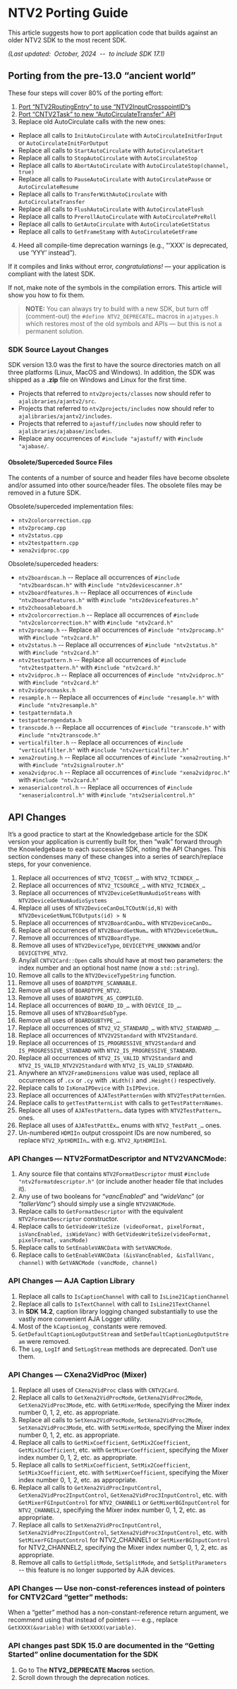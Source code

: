 # NTV2 Porting Guide

This article suggests how to port application code that builds against an older NTV2 SDK to the most recent SDK.

_(Last updated:  October, 2024  --  to include SDK 17.1)_

## Porting from the pre-13.0 “ancient world”

These four steps will cover 80% of the porting effort:
  1. [Port “NTV2RoutingEntry” to use “NTV2InputCrosspointID”s](ntv2-porting-guide-ntv2routingentry.md)
  2. [Port “CNTV2Task” to new “AutoCirculateTransfer” API](ntv2-porting-guide-ntv2task.md)
  3. Replace old AutoCirculate calls with the new ones:
  - Replace all calls to `InitAutoCirculate` with `AutoCirculateInitForInput` or `AutoCirculateInitForOutput`
  - Replace all calls to `StartAutoCirculate` with `AutoCirculateStart`
  - Replace all calls to `StopAutoCirculate` with `AutoCirculateStop`
  - Replace all calls to `AbortAutoCirculate` with `AutoCirculateStop(channel, true)`
  - Replace all calls to `PauseAutoCirculate` with `AutoCirculatePause` or `AutoCirculateResume`
  - Replace all calls to `TransferWithAutoCirculate` with `AutoCirculateTransfer`
  - Replace all calls to `FlushAutoCirculate` with `AutoCirculateFlush`
  - Replace all calls to `PrerollAutoCirculate` with `AutoCirculatePreRoll`
  - Replace all calls to `GetAutoCirculate` with `AutoCirculateGetStatus`
  - Replace all calls to `GetFrameStamp` with `AutoCirculateGetFrame`
  4. Heed all compile-time deprecation warnings (e.g., “‘XXX’ is deprecated, use ‘YYY’ instead”).

If it compiles and links without error, _congratulations!_ — your application is compliant with the latest SDK.

If not, make note of the symbols in the compilation errors. This article will show you how to fix them.

> **NOTE:** You can always try to build with a new SDK, but turn off (comment-out) the `#define NTV2_DEPRECATE…` macros in `ajatypes.h` which restores most of the old symbols and APIs — but this is not a permanent solution. 

### SDK Source Layout Changes

SDK version 13.0 was the first to have the source directories match on all three platforms (Linux, MacOS and Windows). In addition, the SDK was shipped as a **.zip** file on Windows and Linux for the first time.
- Projects that referred to `ntv2projects/classes` now should refer to `ajalibraries/ajantv2/src`.
- Projects that referred to `ntv2projects/includes` now should refer to `ajalibraries/ajantv2/includes`.
- Projects that referred to `ajastuff/includes` now should refer to `ajalibraries/ajabase/includes`.
- Replace any occurrences of `#include "ajastuff/` with `#include "ajabase/`.

#### Obsolete/Superceded Source Files

The contents of a number of source and header files have become obsolete and/or assumed into other source/header files. The obsolete files may be removed in a future SDK.

Obsolete/superceded implementation files:
- `ntv2colorcorrection.cpp`
- `ntv2procamp.cpp`
- `ntv2status.cpp`
- `ntv2testpattern.cpp`
- `xena2vidproc.cpp`

Obsolete/superceded headers:
- `ntv2boardscan.h` -- Replace all occurrences of `#include "ntv2boardscan.h"` with `#include "ntv2devicescanner.h"`
- `ntv2boardfeatures.h` -- Replace all occurrences of `#include "ntv2boardfeatures.h"` with `#include "ntv2devicefeatures.h"`
- `ntv2choosableboard.h`
- `ntv2colorcorrection.h` -- Replace all occurrences of `#include "ntv2colorcorrection.h"` with `#include "ntv2card.h"`
- `ntv2procamp.h` -- Replace all occurrences of `#include "ntv2procamp.h"` with `#include "ntv2card.h"`
- `ntv2status.h` -- Replace all occurrences of `#include "ntv2status.h"` with `#include "ntv2card.h"`
- `ntv2testpattern.h` -- Replace all occurrences of `#include "ntv2testpattern.h"` with `#include "ntv2card.h"`
- `ntv2vidproc.h` -- Replace all occurrences of `#include "ntv2vidproc.h"` with `#include "ntv2card.h"`
- `ntv2vidprocmasks.h`
- `resample.h` -- Replace all occurrences of `#include "resample.h"` with `#include "ntv2resample.h"`
- `testpatterndata.h`
- `testpatterngendata.h`
- `transcode.h` -- Replace all occurrences of `#include "transcode.h"` with `#include "ntv2transcode.h"`
- `verticalfilter.h` -- Replace all occurrences of `#include "verticalfilter.h"` with `#include "ntv2verticalfilter.h"`
- `xena2routing.h` -- Replace all occurrences of `#include "xena2routing.h"` with `#include "ntv2signalrouter.h"`
- `xena2vidproc.h` -- Replace all occurrences of `#include "xena2vidproc.h"` with `#include "ntv2card.h"`
- `xenaserialcontrol.h` -- Replace all occurrences of `#include "xenaserialcontrol.h"` with `#include "ntv2serialcontrol.h"`

## API Changes

It’s a good practice to start at the Knowledgebase article for the SDK version your application is currently built for, then “walk” forward through the Knowledgebase to each successive SDK, noting the API Changes. This section condenses many of these changes into a series of search/replace steps, for your convenience.

1. Replace all occurrences of `NTV2_TCDEST_…` with `NTV2_TCINDEX_…`
1. Replace all occurrences of `NTV2_TCSOURCE_…` with `NTV2_TCINDEX_…`
1. Replace all occurrences of `NTV2DeviceGetNumAudioStreams` with `NTV2DeviceGetNumAudioSystems`
1. Replace all uses of `NTV2DeviceCanDoLTCOutN(id,N)` with `NTV2DeviceGetNumLTCOutputs(id) > N`
1. Replace all occurrences of `NTV2BoardCanDo…` with `NTV2DeviceCanDo…`
1. Replace all occurrences of `NTV2BoardGetNum…` with `NTV2DeviceGetNum…`
1. Remove all occurrences of `NTV2BoardType`.
1. Remove all uses of `NTV2DeviceType`, `DEVICETYPE_UNKNOWN` and/or `DEVICETYPE_NTV2`.
1. Any/all `CNTV2Card::Open` calls should have at most two parameters: the index number and an optional host name (now a `std::string`).
1. Remove all calls to the `NTV2DeviceTypeString` function.
1. Remove all uses of `BOARDTYPE_SCANNABLE`.
1. Remove all uses of `BOARDTYPE_NTV2`.
1. Remove all uses of `BOARDTYPE_AS_COMPILED`.
1. Replace all occurrences of `BOARD_ID_…` with `DEVICE_ID_…`.
1. Remove all uses of `NTV2BoardSubType`.
1. Remove all uses of `BOARDSUBTYPE_…`.
1. Replace all occurrences of `NTV2_V2_STANDARD_…` with `NTV2_STANDARD_…`.
1. Replace all occurrences of `NTV2V2Standard` with `NTV2Standard`.
1. Replace all occurrences of `IS_PROGRESSIVE_NTV2Standard` and `IS_PROGRESSIVE_STANDARD` with `NTV2_IS_PROGRESSIVE_STANDARD`.
1. Replace all occurrences of `NTV2_IS_VALID_NTV2Standard` and `NTV2_IS_VALID_NTV2V2Standard` with `NTV2_IS_VALID_STANDARD`.
1. Anywhere an `NTV2FrameDimensions` value was used, replace all occurrences of `.cx` or `.cy` with `.Width()` and `.Height()` respectively.
1. Replace calls to `IsKonaIPDevice` with `IsIPDevice`.
1. Replace all occurrences of `AJATestPatternGen` with `NTV2TestPatternGen`.
1. Replace calls to `getTestPatternList` with calls to `getTestPatternNames`.
1. Replace all uses of `AJATestPattern…` data types with `NTV2TestPattern…` ones.
1. Replace all uses of `AJATestPattEx…` enums with `NTV2_TestPatt_…` ones.
1. Un-numbered `HDMIIn` output crosspoint IDs are now numbered, so replace `NTV2_XptHDMIIn…` with e.g. `NTV2_XptHDMIIn1`.

### API Changes — NTV2FormatDescriptor and NTV2VANCMode:

1. Any source file that contains `NTV2FormatDescriptor` must `#include "ntv2formatdescriptor.h"` (or include another header file that includes it).
1. Any use of two booleans for “_vancEnabled_” and “_wideVanc_” (or “_tallerVanc_”) should simply use a single `NTV2VANCMode`.
1. Replace calls to `GetFormatDescriptor` with the equivalent `NTV2FormatDescriptor` constructor.
1. Replace calls to `GetVideoWriteSize (videoFormat, pixelFormat, isVancEnabled, isWideVanc)` with `GetVideoWriteSize(videoFormat, pixelFormat, vancMode)`
1. Replace calls to `SetEnableVANCData` with `SetVANCMode`.
1. Replace calls to `GetEnableVANCData (&isVancEnabled, &isTallVanc, channel)` with `GetVANCMode (vancMode, channel)`

### API Changes — AJA Caption Library

1. Replace all calls to `IsCaptionChannel` with call to `IsLine21CaptionChannel`
1. Replace all calls to `IsTextChannel` with call to `IsLine21TextChannel`
1. In **SDK 14.2**, caption library logging changed substantially to use the vastly more convenient AJA Logger utility.
  1. Most of the `kCaptionLog_` constants were removed.
  1. `GetDefaultCaptionLogOutputStream` and `SetDefaultCaptionLogOutputStream` were removed.
  1. The `Log`, `LogIf` and `SetLogStream` methods are deprecated. Don’t use them.

### API Changes — CXena2VidProc (Mixer)

1. Replace all uses of `CXena2VidProc` class with `CNTV2Card`.
1. Replace all calls to `GetXena2VidProcMode`, `GetXena2VidProc2Mode`, `GetXena2VidProc3Mode`, etc. with `GetMixerMode`, specifying the Mixer index number 0, 1, 2, etc. as appropriate.
1. Replace all calls to `SetXena2VidProcMode`, `SetXena2VidProc2Mode`, `SetXena2VidProc3Mode`, etc. with `SetMixerMode`, specifying the Mixer index number 0, 1, 2, etc. as appropriate.
1. Replace all calls to `GetMixCoefficient`, `GetMix2Coefficient`, `GetMix3Coefficient`, etc. with `GetMixerCoefficient`, specifying the Mixer index number 0, 1, 2, etc. as appropriate.
1. Replace all calls to `SetMixCoefficient`, `SetMix2Coefficient`, `SetMix3Coefficient`, etc. with `SetMixerCoefficient`, specifying the Mixer index number 0, 1, 2, etc. as appropriate.
1. Replace all calls to `GetXena2VidProcInputControl`, `GetXena2VidProc2InputControl`, `GetXena2VidProc3InputControl`, etc. with `GetMixerFGInputControl` for `NTV2_CHANNEL1` or `GetMixerBGInputControl` for `NTV2_CHANNEL2`, specifying the Mixer index number 0, 1, 2, etc. as appropriate.
1. Replace all calls to `SetXena2VidProcInputControl`, `SetXena2VidProc2InputControl`, `SetXena2VidProc3InputControl`, etc. with `SetMixerFGInputControl` for NTV2_CHANNEL1 or `SetMixerBGInputControl` for NTV2_CHANNEL2, specifying the Mixer index number 0, 1, 2, etc. as appropriate.
1. Remove all calls to `GetSplitMode`, `SetSplitMode`, and `SetSplitParameters` -- this feature is no longer supported by AJA devices.

### API Changes — Use non-const-references instead of pointers for CNTV2Card “getter” methods:

When a “getter” method has a non-constant-reference return argument, we recommend using that instead of pointers --- e.g., replace `GetXXXX(&variable)` with `GetXXXX(variable)`.

### API changes past SDK 15.0 are documented in the “Getting Started” online documentation for the SDK
1. Go to The **NTV2_DEPRECATE Macros** section.
1. Scroll down through the deprecation notices.
